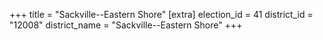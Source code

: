 +++
title = "Sackville--Eastern Shore"
[extra]
election_id = 41
district_id = "12008"
district_name = "Sackville--Eastern Shore"
+++
